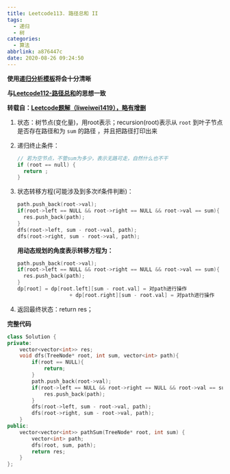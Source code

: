 ```yaml
---
title: Leetcode113. 路径总和 II
tags:
  - 递归
  - 树
categories:
  - 算法
abbrlink: a876447c
date: 2020-08-26 09:24:50
---
```


**使用[递归分析模板](./分而治之和递归的区别.md)将会十分清晰**

**与[Leetcode112-路径总和](./Leetcode113-路径总和-II.md)的思想一致**

**转载自：[Leetcode题解（liweiwei1419），略有增删](https://leetcode-cn.com/problems/path-sum-ii/solution/hui-su-suan-fa-shen-du-you-xian-bian-li-zhuang-tai/)**

<!-- more -->

1. 状态：树节点(变化量)，用root表示；recursion(root)表示从 `root` 到叶子节点是否存在路径和为 `sum` 的路径 ，并且把路径打印出来

2. 递归终止条件：

   ```c++
   // 若为空节点，不管sum为多少，表示无路可走，自然什么也不干
   if (root == null) {
     return ; 
   }
   ```

3. 状态转移方程(可能涉及到多次if条件判断)：

   ```c++
   path.push_back(root->val);
   if(root->left == NULL && root->right == NULL && root->val == sum){
     res.push_back(path);
   }
   dfs(root->left, sum - root->val, path);
   dfs(root->right, sum - root->val, path);
   ```

   **用动态规划的角度表示转移方程为：**

   ```c++
   path.push_back(root->val);
   if(root->left == NULL && root->right == NULL && root->val == sum){
     res.push_back(path);
   }
   dp[root] = dp[root.left][sum - root.val] = 对path进行操作 
   					+ dp[root.right][sum - root.val] = 对path进行操作
   ```

4. 返回最终状态：return res；

**完整代码**

```c++
class Solution {
private:
    vector<vector<int>> res;
    void dfs(TreeNode* root, int sum, vector<int> path){
        if(root == NULL){
            return;
        }
        path.push_back(root->val);
        if(root->left == NULL && root->right == NULL && root->val == sum){
            res.push_back(path);
        }
        dfs(root->left, sum - root->val, path);
        dfs(root->right, sum - root->val, path);
    }
public:
    vector<vector<int>> pathSum(TreeNode* root, int sum) {
        vector<int> path;
        dfs(root, sum, path);
        return res;
    }
};
```

